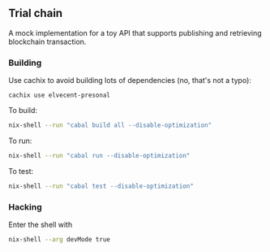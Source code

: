 ## Trial chain

A mock implementation for a toy API that supports publishing and retrieving blockchain transaction.

### Building

Use cachix to avoid building lots of dependencies (no, that's not a typo):
```
cachix use elvecent-presonal
```

To build:
```bash
nix-shell --run "cabal build all --disable-optimization"
```
To run:
```bash
nix-shell --run "cabal run --disable-optimization"
```

To test:
```bash
nix-shell --run "cabal test --disable-optimization"
```

### Hacking

Enter the shell with

```bash
nix-shell --arg devMode true
```

